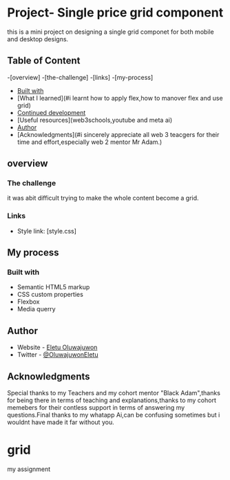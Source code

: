 # Project- Single price grid component

 this is a mini project on designing a single grid componet for both mobile and desktop designs.

 ## Table of Content
 -[overview]
 -[the-challenge]
 -[links]
-[my-process]
   - [Built with](#built-with)
   - [What I learned](#i learnt how to apply flex,how to manover flex and use grid)
   - [Continued development](#continued-development)
   - [Useful resources](web3schools,youtube and meta ai)
 - [Author](#internet)
 - [Acknowledgments](#i sincerely appreciate all web 3 teacgers for their time and effort,especially web 2 mentor Mr Adam.)

 ## overview

 ### The challenge
 it was abit difficult trying to make the whole content become a grid.

 ### Links
- Style link: [style.css]

## My process

### Built with
- Semantic HTML5 markup
- CSS custom properties
- Flexbox
- Media querry
## Author

- Website - [Eletu Oluwajuwon](https://www.Oluwajuwon-Eletu.com)
- Twitter - [@OluwajuwonEletu](https://www.twitter.com/OluwajuwonEletu)


## Acknowledgments
Special thanks to my Teachers and my cohort mentor "Black Adam",thanks for being there in terms of teaching and explanations,thanks to my cohort memebers for their contless support in terms of answering my questions.Final thanks to my whatapp Ai,can be confusing sometimes but i wouldnt have made it far without you.

# grid
my assignment
